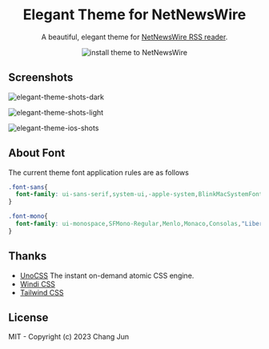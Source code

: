 <h1 align="center">Elegant Theme for NetNewsWire</h1>

<p align="center">A beautiful, elegant theme for <a href="https://netnewswire.com/">NetNewsWire RSS reader</a>.</p>
<p align="center">
  <img src="https://img.shields.io/badge/elegant--theme-downloads-00dd83" alt="install theme to NetNewsWire"></img>
</p>


## Screenshots

![elegant-theme-shots-dark](https://github.com/ChangJun2019/elegant-nnw/assets/32004895/f37ae337-6dda-49d1-8b09-8e3df22ae175)

![elegant-theme-shots-light](https://github.com/ChangJun2019/elegant-nnw/assets/32004895/a9540ab2-d0ea-4c40-b2ca-bea2d4af81b5)

![elegant-theme-ios-shots](https://github.com/ChangJun2019/elegant-nnw/assets/32004895/cb246b25-66d1-495e-b788-79cbf8fb0cf5)

## About Font

The current theme font application rules are as follows

```css
.font-sans{
  font-family: ui-sans-serif,system-ui,-apple-system,BlinkMacSystemFont,"Segoe UI",Roboto,"Helvetica Neue",Arial,"Noto Sans",sans-serif,"Apple Color Emoji","Segoe UI Emoji","Segoe UI Symbol","Noto Color Emoji";
}

.font-mono{
  font-family: ui-monospace,SFMono-Regular,Menlo,Monaco,Consolas,"Liberation Mono","Courier New",monospace
}
```

## Thanks

- [UnoCSS](https://github.com/unocss/unocss) The instant on-demand atomic CSS engine. 
- [Windi CSS](https://windicss.org/)
- [Tailwind CSS](https://tailwindcss.com/)


## License

MIT - Copyright (c) 2023 Chang Jun
